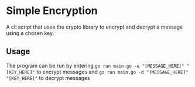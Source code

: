# Simple Encryption

A cli script that uses the crypto library to encrypt and decrypt a message using a chosen key.

## Usage

The program can be run by entering `go run main.go -e "[MESSAGE_HERE]" "[KEY_HERE]"` to encrypt messages and `go run main.go -d "[MESSAGE_HERE]" "[KEY_HERE]"` to decrypt messages